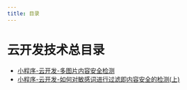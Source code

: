```yaml
---
title: 目录
---
```


# 云开发技术总目录

- [小程序-云开发-多图片内容安全检测](./img-security-check)
- [小程序-云开发-如何对敏感词进行过滤即内容安全的检测(上)](./content-security-part1)
